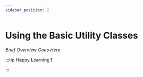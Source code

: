 ```yaml
---
sidebar_position: 2
---
```


# Using the Basic Utility Classes

_Brief Overview Goes Here_

:::tip Happy Learning!!

<QuestButton text="Go To Quest" link="" />

:::
